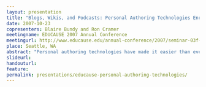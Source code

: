 ```yaml
---
layout: presentation
title: "Blogs, Wikis, and Podcasts: Personal Authoring Technologies Enrich Communication and Expression for You and Your Students"
date: 2007-10-23
copresenters: Blaire Bundy and Ron Cramer
meetingname: EDUCAUSE 2007 Annual Conference
meetingurl: http://www.educause.edu/annual-conference/2007/seminar-03f-blogs-wikis-and-podcasts-personal-authoring-technologies-enrich-communication-and-expressi
place: Seattle, WA
abstract: "Personal authoring technologies have made it easier than ever for instructors and students to contribute their thoughts, experiences, and opinions to a global discourse. In addition, these technologies provide a rich opportunity for instructors to focus their students’ attention on discipline-specific questions related to a single course or topic. This seminar will give attendees valuable “face time” with blogs, wikis, and podcasts in order to critically assess their instructional value and creative potential, as well as the IT infrastructure required to support them. We will demonstrate the numerous technologies UW-Madison is using, discuss the pedagogical application and assessment of these technologies, present an overview of IT support challenges, and provide hands-on experiences with the production of blogs, wikis, and podcasts. The seminar will conclude with a discussion of other personal authoring technologies emerging on the educational horizon."
slideurl:
handouturl:
feature: 
permalink: presentations/educause-personal-authoring-technologies/
---
```

